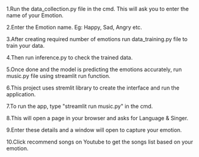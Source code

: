 1.Run the data_collection.py file in the cmd. This will ask you to enter the name of your Emotion.

2.Enter  the Emotion name. Eg: Happy, Sad, Angry etc.

3.After creating required number of emotions run data_training.py file to train your data.

4.Then run inference.py to check the trained data.

5.Once done and the model is predicting the emotions accurately, run music.py file using streamlit run function.

6.This project uses stremlit library to create the interface and run the application.

7.To run the app, type "streamlit run music.py" in the cmd.

8.This will open a page in your browser and asks for Language & Singer.

9.Enter these details and a window will open to capture your emotion.

10.Click recommend songs on Youtube to get the songs list based on your emotion.
